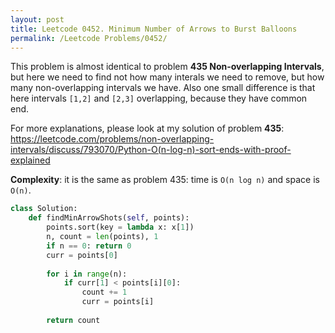 ```yaml
---
layout: post
title: Leetcode 0452. Minimum Number of Arrows to Burst Balloons
permalink: /Leetcode Problems/0452/
---
```


This problem is almost identical to problem **435 Non-overlapping Intervals**, but here we need to find not how many interals we need to remove, but how many non-overlapping intervals we have. Also one small difference is that here intervals `[1,2]` and `[2,3]` overlapping, because they have common end.

For more explanations, please look at my solution of problem **435**:
https://leetcode.com/problems/non-overlapping-intervals/discuss/793070/Python-O(n-log-n)-sort-ends-with-proof-explained

**Complexity**: it is the same as problem 435: time is `O(n log n)` and space is `O(n)`.

```python
class Solution:
    def findMinArrowShots(self, points):
        points.sort(key = lambda x: x[1])
        n, count = len(points), 1
        if n == 0: return 0
        curr = points[0]
        
        for i in range(n):
            if curr[1] < points[i][0]:
                count += 1
                curr = points[i]
                
        return count  
```